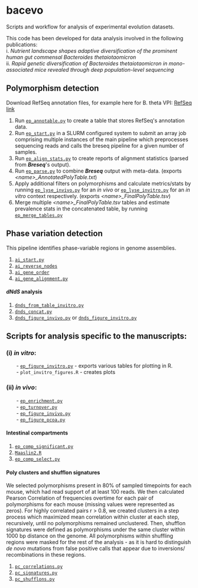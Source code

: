 # bacevo
Scripts and workflow for analysis of experimental evolution datasets.

This code has been developed for data analysis involved in the following publications:
<br> i. _Nutrient landscape shapes adaptive diversification of the prominent human
gut commensal Bacteroides thetaiotaomicron_ 
<br> ii. _Rapid genetic diversification of Bacteroides thetaiotaomicron in mono-associated mice revealed through deep population-level sequencing_


## Polymorphism detection
Download RefSeq annotation files, for example here for B. theta VPI:
[RefSeq link](https://ftp.ncbi.nlm.nih.gov/genomes/refseq/bacteria/Bacteroides_thetaiotaomicron/all_assembly_versions/GCF_000011065.1_ASM1106v1/) <br>

1. Run [`ep_annotable.py`](#ep_annotable.py) to create a table that stores RefSeq's annotation data.
2. Run [`ep_start.py`](#ep_start.py) in a SLURM configured system to submit an array job comprising 
multiple instances of the main pipeline which preprocesses sequencing reads and calls the breseq pipeline for a given number of samples.  
3. Run [`ep_align_stats.py`](#ep_align_stats.py) to create reports of alignment statistics (parsed from _**Breseq**_'s output).
4. Run [`ep_parse.py`](#ep_parse.py) to combine **_Breseq_** output with meta-data. (exports  _<name\>\_AnnotatedPolyTable.txt_)
5. Apply additional filters on polymorphisms and calculate metrics/stats 
by running [`ep_lyse_invivo.py`](#ep_lyse_invivo.py) for an _in vivo_ 
or [`ep_lyse_invitro.py`](#ep_lyse_invitro.py) for 
an _in vitro_ context respectively.  (exports  _<name\>\_FinalPolyTable.tsv_)
6. Merge multiple _<name\>\_FinalPolyTable.tsv_ tables
and estimate prevalence stats in the concatenated table, by running [`ep_merge_tables.py`](#ep_merge_tables.py)

## Phase variation detection
This pipeline identifies phase-variable regions in genome assemblies.
1. [`ai_start.py`](#ai_start.py)
2. [`ai_reverse_nodes`](#reverse_nodes.py) 
3. [`ai_gene_order`](#ai_gene_order.py)
4. [`ai_gene_alignment.py`](#ai_gene_alignment.py)

#### _dNdS_ analysis
1. [`dnds_from_table_invitro.py`](#dnds_from_table_invitro.py)
2. [`dnds_concat.py`](#dnds_concat.py)
3. [`dnds_figure_invivo.py`](#dnds_figure_invivo.py) or [`dnds_figure_invitro.py`](#dnds_figure_invitro.py)



## Scripts for analysis specific to the manuscripts:
### (i) _in vitro_:
&nbsp;&nbsp;&nbsp;&nbsp;&nbsp;&nbsp; - [`ep_figure_invitro.py`](#ep_figure_invitro.py) - exports various tables for plotting in R.
<br> &nbsp;&nbsp;&nbsp;&nbsp;&nbsp;&nbsp; - `plot_invitro_figures.R` - creates plots 


### (ii) _in vivo_:
&nbsp;&nbsp;&nbsp;&nbsp;&nbsp;&nbsp; - [`ep_enrichment.py`](#ep_enrichment.py)
<br> &nbsp;&nbsp;&nbsp;&nbsp;&nbsp;&nbsp; - [`ep_turnover.py`](#ep_turnvover.py)
<br> &nbsp;&nbsp;&nbsp;&nbsp;&nbsp;&nbsp; - [`ep_figure_invivo.py`](#ep_figure_invivo.py)
<br> &nbsp;&nbsp;&nbsp;&nbsp;&nbsp;&nbsp; - [`ep_figure_pcoa.py`](#ep_figure_pcoa.py)
#### **Intestinal compartments**
1. [`ep_comp_significant.py`](#ep_comp_significant.py)
2. [`Maaslin2.R`](#Maaslin2.R)
3. [`ep_comp_select.py`](#ep_comp_select.py)

#### **Poly clusters and shufflon signatures**
We selected polymorphisms present in 80% of sampled timepoints
for each mouse, which had read support of at least 100 reads. We then calculated Pearson Correlation
of frequencies overtime for each pair of polymorphisms for each mouse (missing values were represented as zeros).
For highly correlated pairs r > 0.8, we created clusters in a step process which maximized mean correlation within cluster at each step,
recursively, until no polymorphisms remained unclustered. Then, shufflon signatures were defined as 
polymorphisms under the same cluster within 1000 bp distance on the genome. All polymorphisms within shuffling regions
were masked for the rest of the analysis - as it is hard to distinguish _de novo_ mutations from false positive calls that appear due to
inversions/ recombinations in these regions.

1. [`pc_correlations.py`](#pc_correlations.py)
2. [`pc_signatures.py`](#pc_signatures.py)
3. [`pc_shufflons.py`](#pc_shufflons.py)



